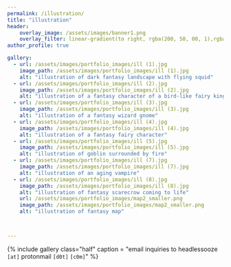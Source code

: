 ```yaml
---
permalink: /illustration/
title: "illustration"
header:
    overlay_image: /assets/images/banner1.png
    overlay_filter: linear-gradient(to right, rgba(200, 50, 00, 1),rgba(0, 0, 0, 0))
author_profile: true

gallery:
  - url: /assets/images/portfolio_images/ill (1).jpg
    image_path: /assets/images/portfolio_images/ill (1).jpg
    alt: "illustration of dark fantasy landscape with flying squid"
  - url: /assets/images/portfolio_images/ill (2).jpg
    image_path: /assets/images/portfolio_images/ill (2).jpg
    alt: "illustration of a fantasy character of a bird-like fairy king"
  - url: /assets/images/portfolio_images/ill (3).jpg
    image_path: /assets/images/portfolio_images/ill (3).jpg
    alt: "illustration of a fantasy wizard gnome"
  - url: /assets/images/portfolio_images/ill (4).jpg
    image_path: /assets/images/portfolio_images/ill (4).jpg
    alt: "illustration of a fantasy fairy character"
  - url: /assets/images/portfolio_images/ill (5).jpg
    image_path: /assets/images/portfolio_images/ill (5).jpg
    alt: "illustration of goblin surrounded by fire"
  - url: /assets/images/portfolio_images/ill (7).jpg
    image_path: /assets/images/portfolio_images/ill (7).jpg
    alt: "illustration of an aging vampire"
  - url: /assets/images/portfolio_images/ill (8).jpg
    image_path: /assets/images/portfolio_images/ill (8).jpg
    alt: "illustration of fantasy scarecrow coming to life"
    url: /assets/images/portfolio_images/map2_smaller.png
    image_path: /assets/images/portfolio_images/map2_smaller.png
    alt: "illustration of fantasy map"



---
```



{% include gallery class="half" caption = "email inquiries to headlessooze `[at]` protonmail `[d0t]` `[c0m]`" %}

